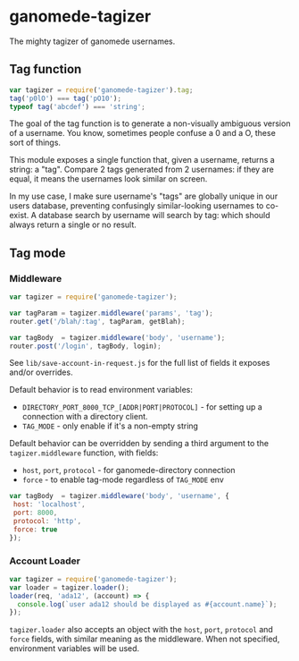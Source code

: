 # ganomede-tagizer

The mighty tagizer of ganomede usernames.

## Tag function

```js
var tagizer = require('ganomede-tagizer').tag;
tag('p0lO') === tag('pO10');
typeof tag('abcdef') === 'string';
```

The goal of the tag function is to generate a non-visually ambiguous version of a username. You know, sometimes people confuse a 0 and a O, these sort of things.

This module exposes a single function that, given a username, returns a string: a "tag". Compare 2 tags generated from 2 usernames: if they are equal, it means the usernames look similar on screen.

In my use case, I make sure username's "tags" are globally unique in our users database, preventing confusingly similar-looking usernames to co-exist. A database search by username will search by tag: which should always return a single or no result.

## Tag mode

### Middleware

```js
var tagizer = require('ganomede-tagizer');

var tagParam = tagizer.middleware('params', 'tag');
router.get('/blah/:tag', tagParam, getBlah);

var tagBody  = tagizer.middleware('body', 'username');
router.post('/login', tagBody, login);
```

See `lib/save-account-in-request.js` for the full list of fields it exposes and/or overrides.

Default behavior is to read environment variables:

 * `DIRECTORY_PORT_8000_TCP_[ADDR|PORT|PROTOCOL]` - for setting up a connection with a directory client.
 *  `TAG_MODE` - only enable if it's a non-empty string

Default behavior can be overridden by sending a third argument to the `tagizer.middleware` function, with fields:

 * `host`, `port`, `protocol` - for ganomede-directory connection
 * `force` - to enable tag-mode regardless of `TAG_MODE` env

 ```js
var tagBody  = tagizer.middleware('body', 'username', {
  host: 'localhost',
  port: 8000,
  protocol: 'http',
  force: true
});
```

### Account Loader

```js
var tagizer = require('ganomede-tagizer');
var loader = tagizer.loader();
loader(req, 'ada12', (account) => {
  console.log(`user ada12 should be displayed as #{account.name}`);
});
```

`tagizer.loader` also accepts an object with the `host`, `port`, `protocol` and `force` fields, with similar meaning as the middleware. When not specified, environment variables will be used.
